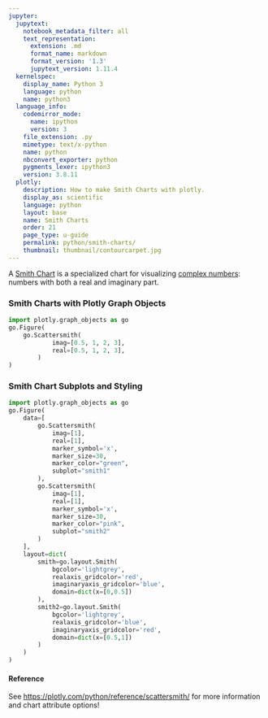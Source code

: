 ```yaml
---
jupyter:
  jupytext:
    notebook_metadata_filter: all
    text_representation:
      extension: .md
      format_name: markdown
      format_version: '1.3'
      jupytext_version: 1.11.4
  kernelspec:
    display_name: Python 3
    language: python
    name: python3
  language_info:
    codemirror_mode:
      name: ipython
      version: 3
    file_extension: .py
    mimetype: text/x-python
    name: python
    nbconvert_exporter: python
    pygments_lexer: ipython3
    version: 3.8.11
  plotly:
    description: How to make Smith Charts with plotly.
    display_as: scientific
    language: python
    layout: base
    name: Smith Charts
    order: 21
    page_type: u-guide
    permalink: python/smith-charts/
    thumbnail: thumbnail/contourcarpet.jpg
---
```


A [Smith Chart](https://en.wikipedia.org/wiki/Smith_chart) is a specialized chart for visualizing [complex numbers](https://en.wikipedia.org/wiki/Complex_number): numbers with both a real and imaginary part.


### Smith Charts with Plotly Graph Objects

```python
import plotly.graph_objects as go
go.Figure(
    go.Scattersmith(
            imag=[0.5, 1, 2, 3], 
            real=[0.5, 1, 2, 3],
        )
)
```

### Smith Chart Subplots and Styling

```python
import plotly.graph_objects as go
go.Figure(
    data=[
        go.Scattersmith(
            imag=[1], 
            real=[1],
            marker_symbol='x',
            marker_size=30,
            marker_color="green",
            subplot="smith1"
        ),
        go.Scattersmith(
            imag=[1], 
            real=[1],
            marker_symbol='x',
            marker_size=30,
            marker_color="pink",
            subplot="smith2"
        )
    ], 
    layout=dict(
        smith=go.layout.Smith(
            bgcolor='lightgrey',
            realaxis_gridcolor='red',
            imaginaryaxis_gridcolor='blue',
            domain=dict(x=[0,0.5])
        ),
        smith2=go.layout.Smith(
            bgcolor='lightgrey',
            realaxis_gridcolor='blue',
            imaginaryaxis_gridcolor='red',
            domain=dict(x=[0.5,1])
        )
    )
)
```

#### Reference
See https://plotly.com/python/reference/scattersmith/ for more information and chart attribute options!

